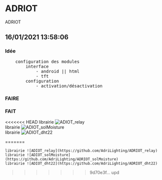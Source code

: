 # ADRIOT
 ADRIOT

## 16/01/2021 13:58:06
### Idée
<pre>
    configuration des modules
        interface
            - android || html
            - tft 
        configuration
            - activation/désactivation
</pre>
### FAIRE
### FAIT
<<<<<<< HEAD
librairie ![ADIOT_relay](https://github.com/AdriLighting/ADRIOT_relay)<br />
librairie ![ADIOT_solMoisture](https://github.com/AdriLighting/ADRIOT_solMoisture)<br />
librairie ![ADIOT_dht22](https://github.com/AdriLighting/ADRIOT_dht22)<br />


=======

    librairie ![ADIOT_relay](https://github.com/AdriLighting/ADRIOT_relay)
    librairie ![ADIOT_solMoisture](https://github.com/AdriLighting/ADRIOT_solMoisture)
    librairie ![ADIOT_dht22](https://github.com/AdriLighting/ADRIOT_dht22)
>>>>>>> 9d70e3f... upd
